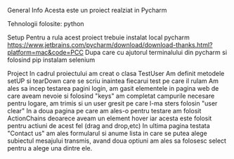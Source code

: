 General Info
Acesta este un proiect realziat in Pycharm 

Tehnologii folosite:
python

Setup
Pentru a rula acest proiect trebuie instalat local pycharm
https://www.jetbrains.com/pycharm/download/download-thanks.html?platform=mac&code=PCC
Dupa care cu ajutorul terminalului din pycharm si folosind pip instalam selenium

Project
In cadrul proiectului am creat o clasa TestUser
Am definit metodele setUP si tearDown care se scriu inaintea fiecarui test pe care il rulam
Am ales sa incep testarea pagini login, am gasit elementele in pagina web de care aveam nevoie si folosind "keys" am completat
campurile necesare pentru logare, am trimis si un user gresit pe care l-ma sters folosin "user clear"
In a doua pagina pe care am ales-o pentru testare am folosit ActionChains deoarece aveam un element hover iar acesta este folosit pentru 
actiuni de acest fel (drag and drop,etc)
In ultima pagina testata "Contact us" am ales formularul si anume lista in care se putea alege subiectul mesajului transmis, 
avand doua optiuni am ales sa folosesc select pentru a alege una dintre ele.







